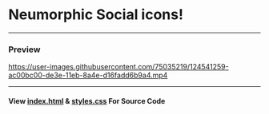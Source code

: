 # Neumorphic Social icons!

----
### Preview

https://user-images.githubusercontent.com/75035219/124541259-ac00bc00-de3e-11eb-8a4e-d16fadd6b9a4.mp4

----

#### View [index.html](index.html "HTML Source Code") & [styles.css](styles.css "CSS Source Code") For Source Code

